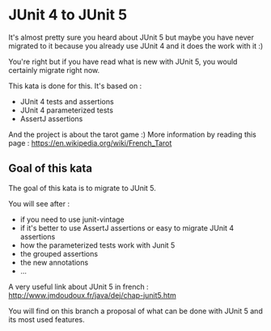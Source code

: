 # JUnit 4 to JUnit 5
It's almost pretty sure you heard about JUnit 5 but maybe you have never migrated to it because you already use JUnit 4 and it does the work with it :)

You're right but if you have read what is new with JUnit 5, you would certainly migrate right now.

This kata is done for this. It's based on :
* JUnit 4 tests and assertions
* JUnit 4 parameterized tests
* AssertJ assertions

And the project is about the tarot game :)
More information by reading this page : https://en.wikipedia.org/wiki/French_Tarot

## Goal of this kata
The goal of this kata is to migrate to JUnit 5.

You will see after :
* if you need to use junit-vintage
* if it's better to use AssertJ assertions or easy to migrate JUnit 4 assertions
* how the parameterized tests work with Junit 5
* the grouped assertions
* the new annotations
* ...

A very useful link about JUnit 5 in french : http://www.jmdoudoux.fr/java/dej/chap-junit5.htm

You will find on this branch a proposal of what can be done with JUnit 5 and its most used features.